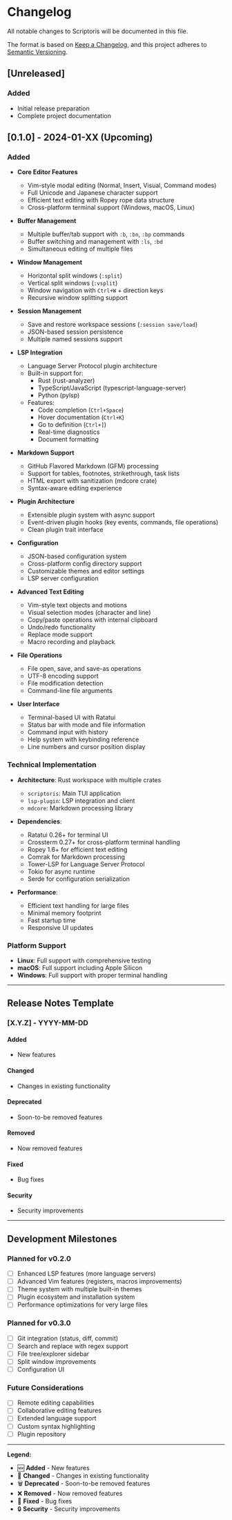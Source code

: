 # Changelog

All notable changes to Scriptoris will be documented in this file.

The format is based on [Keep a Changelog](https://keepachangelog.com/en/1.0.0/),
and this project adheres to [Semantic Versioning](https://semver.org/spec/v2.0.0.html).

## [Unreleased]

### Added
- Initial release preparation
- Complete project documentation

## [0.1.0] - 2024-01-XX (Upcoming)

### Added
- **Core Editor Features**
  - Vim-style modal editing (Normal, Insert, Visual, Command modes)
  - Full Unicode and Japanese character support
  - Efficient text editing with Ropey rope data structure
  - Cross-platform terminal support (Windows, macOS, Linux)

- **Buffer Management**
  - Multiple buffer/tab support with `:b`, `:bn`, `:bp` commands
  - Buffer switching and management with `:ls`, `:bd`
  - Simultaneous editing of multiple files

- **Window Management**
  - Horizontal split windows (`:split`)
  - Vertical split windows (`:vsplit`)
  - Window navigation with `Ctrl+W` + direction keys
  - Recursive window splitting support

- **Session Management**
  - Save and restore workspace sessions (`:session save/load`)
  - JSON-based session persistence
  - Multiple named sessions support

- **LSP Integration**
  - Language Server Protocol plugin architecture
  - Built-in support for:
    - Rust (rust-analyzer)
    - TypeScript/JavaScript (typescript-language-server)  
    - Python (pylsp)
  - Features:
    - Code completion (`Ctrl+Space`)
    - Hover documentation (`Ctrl+K`)
    - Go to definition (`Ctrl+]`)
    - Real-time diagnostics
    - Document formatting

- **Markdown Support**
  - GitHub Flavored Markdown (GFM) processing
  - Support for tables, footnotes, strikethrough, task lists
  - HTML export with sanitization (mdcore crate)
  - Syntax-aware editing experience

- **Plugin Architecture**
  - Extensible plugin system with async support
  - Event-driven plugin hooks (key events, commands, file operations)
  - Clean plugin trait interface

- **Configuration**
  - JSON-based configuration system
  - Cross-platform config directory support
  - Customizable themes and editor settings
  - LSP server configuration

- **Advanced Text Editing**
  - Vim-style text objects and motions
  - Visual selection modes (character and line)
  - Copy/paste operations with internal clipboard
  - Undo/redo functionality
  - Replace mode support
  - Macro recording and playback

- **File Operations**
  - File open, save, and save-as operations
  - UTF-8 encoding support
  - File modification detection
  - Command-line file arguments

- **User Interface**
  - Terminal-based UI with Ratatui
  - Status bar with mode and file information
  - Command input with history
  - Help system with keybinding reference
  - Line numbers and cursor position display

### Technical Implementation
- **Architecture**: Rust workspace with multiple crates
  - `scriptoris`: Main TUI application
  - `lsp-plugin`: LSP integration and client
  - `mdcore`: Markdown processing library

- **Dependencies**:
  - Ratatui 0.26+ for terminal UI
  - Crossterm 0.27+ for cross-platform terminal handling
  - Ropey 1.6+ for efficient text editing
  - Comrak for Markdown processing
  - Tower-LSP for Language Server Protocol
  - Tokio for async runtime
  - Serde for configuration serialization

- **Performance**:
  - Efficient text handling for large files
  - Minimal memory footprint
  - Fast startup time
  - Responsive UI updates

### Platform Support
- **Linux**: Full support with comprehensive testing
- **macOS**: Full support including Apple Silicon
- **Windows**: Full support with proper terminal handling

---

## Release Notes Template

### [X.Y.Z] - YYYY-MM-DD

#### Added
- New features

#### Changed  
- Changes in existing functionality

#### Deprecated
- Soon-to-be removed features

#### Removed
- Now removed features

#### Fixed
- Bug fixes

#### Security
- Security improvements

---

## Development Milestones

### Planned for v0.2.0
- [ ] Enhanced LSP features (more language servers)
- [ ] Advanced Vim features (registers, macros improvements)
- [ ] Theme system with multiple built-in themes
- [ ] Plugin ecosystem and installation system
- [ ] Performance optimizations for very large files

### Planned for v0.3.0  
- [ ] Git integration (status, diff, commit)
- [ ] Search and replace with regex support
- [ ] File tree/explorer sidebar
- [ ] Split window improvements
- [ ] Configuration UI

### Future Considerations
- [ ] Remote editing capabilities
- [ ] Collaborative editing features
- [ ] Extended language support
- [ ] Custom syntax highlighting
- [ ] Plugin repository

---

**Legend:**
- 🆕 **Added** - New features
- 🔄 **Changed** - Changes in existing functionality  
- 🗑️ **Deprecated** - Soon-to-be removed features
- ❌ **Removed** - Now removed features
- 🐛 **Fixed** - Bug fixes
- 🔒 **Security** - Security improvements